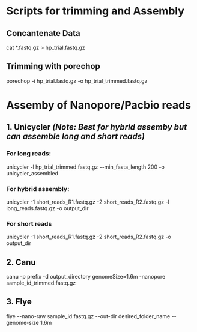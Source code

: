 # Scripts for trimming and Assembly 
## Concantenate Data
cat *.fastq.gz > hp_trial.fastq.gz

## Trimming with porechop
porechop -i hp_trial.fastq.gz -o hp_trial_trimmed.fastq.gz

# Assemby of Nanopore/Pacbio reads
## 1. Unicycler *(Note: Best for hybrid assemby but can assemble long and short reads)*
### For long reads:
unicycler -l hp_trial_trimmed.fastq.gz --min_fasta_length 200  -o unicycler_assembled

### For hybrid assembly:
unicycler -1 short_reads_R1.fastq.gz -2 short_reads_R2.fastq.gz -l long_reads.fastq.gz -o output_dir

### For short reads
unicycler -1 short_reads_R1.fastq.gz -2 short_reads_R2.fastq.gz -o output_dir

## 2. Canu 
canu -p prefix -d output_directory genomeSize=1.6m -nanopore sample_id_trimmed.fastq.gz 

## 3. Flye
flye --nano-raw sample_id.fastq.gz --out-dir desired_folder_name --genome-size 1.6m
